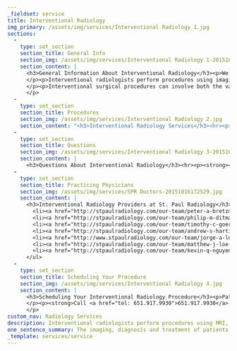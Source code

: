 ```yaml
---
_fieldset: service
title: Interventional Radiology
img_primary: /assets/img/services/Interventional Radiology 1.jpg
sections:
  - 
    type: set_section
    section_title: General Info
    section_img: /assets/img/services/Interventional Radiology 1-20151016161153.jpg
    section_content: |
      <h3>General Information About Interventional Radiology</h3><p>We provide diagnostic and minimally invasive treatment for a variety of conditions. From 24/7 acute stoke care to 64 slice screening capabilities our team of specialists rely on the latest technology to provide optimal care and outstanding results.
      </p><p>Interventional radiologists perform procedures using imaging guidance Magnetic Resonance Imaging (MRI), Computed Tomography (CT), Ultrasound (US) and plain films (X-rays) and specialize in targeted treatments that are minimally invasive. SPR has several board certified radiologists that are fellowship trained in percutaneous, under the skin, interventions using guided imaging. Interventional procedures are typically performed in the hospitals we serve, and often include advances in medicine that replace open surgical procedures. These types of procedures are generally easier for patients because they involve no large incisions, reduced risk, less pain and have shorter recovery times.
      </p><p>Interventional surgical procedures can involve both the vascular and non-vascular systems and may require follow-up clinical visits with the surgeon.
      </p>
  - 
    type: set_section
    section_title: Procedures
    section_img: /assets/img/services/Interventional Radiology 2.jpg
    section_content: "<h3>Interventional Radiology Services</h3><hr><p><strong>Angiography</strong></p><p>Angiography is a test that is used to examine blood vessels in key areas of the body and helps physicians diagnose and treat medical conditions. In catheter angiography, a thin plastic tube, called a catheter, is inserted into an artery through a small incision in the skin. The catheter is then guided through the arteries to the area to be examined.<br></p><hr><p><strong>Angioplasty & Stenting</strong></p><p>This procedure is performed to improve blood flow in the body's arteries and veins. Imaging techniques are used to guide a balloon-tipped catheter (a long, thin tube) into an artery or vein and advance it to where the vessel is narrow or blocked. The balloon is then inflated to open the vessel, deflated and removed. During angioplasty, a stent (a small wire mesh tube) may be placed in the newly opened artery or vein to help it remain open.<br></p><hr><p><strong>Aortic Stent Graft</strong></p><p>An endovascular stent graft is a tube composed of fabric supported by a metal mesh called a stent. It can be used for a variety of conditions involving the blood vessels, but most commonly is used to reinforce a weak spot in an artery called an aneurysm. The minimally invasive physicians of St. Paul Radiology typically use endovascular stent grafting to treat abdominal aortic aneurysms. These procedures require only a small incision or puncture in an artery or vein. Generally, endovascular treatments allow you to leave the hospital sooner and recover more quickly, with less pain and a lower risk of complications, and sometimes a lower risk of death, than traditional surgery because the incisions are smaller.</p><hr><p><strong>Needle Biopsy</strong></p><p>During a needle biopsy, a special needle is used to extract cells from a suspicious area. When combined with an imaging procedure, such as x-ray, needle biopsy can be used to collect cells from a suspicious area that cannot be felt through the skin.<br></p><hr><p><strong>Bone Biopsy</strong></p><p>A bone biopsy is a procedure in which a small sample of bone is taken from the body and looked at under a microscope for cancer, infection, or other bone disorders. A bone biopsy is often done on bone areas that show problems on an X-ray. A Computed Tomography (CT scan) may be used to guide the biopsy needle.<br></p><hr><p><strong>Dialysis Catheter Placement</strong></p><p>For a patient whose kidneys have failed, access to the blood system must be established and maintained for dialysis treatments. Access can be provided by the placement of a dialysis catheter (a hollow, soft tube that has two openings – one to send your blood to the dialysis machine and the other to return the cleansed blood back to your body).<br></p><hr><p><strong>Fallopian Tube Recanalization</strong></p><p>Interventional radiologists can diagnose and treat a blockage in the fallopian tubes with a procedure that does not require an incision. A flexible tube, or catheter, is placed into the uterus to open the blockage.</p><hr><p><strong>Nephrostomy</strong></p><p>The interventional radiologist will use x-rays and/or ultrasound to locate your kidney and a needle will be inserted through your skin into the kidneys. The nephrostomy catheter is a small flexible, rubber tube that is placed through your skin into the kidney to drain your urine.</p><hr><p><strong>Ureteral Stents</strong></p><p>A ureteral stent is placed in the ureter to restore the flow of urine to the bladder (which may become obstructed as a result of kidney stones, tumors, blood clots, post-surgical swelling, or infection). The stent may remain in place on a short-term (days to weeks) or long-term (weeks to months) basis.</p><hr><p><strong>Kidney Stone Removal (performed with a Urologist)</strong></p><p>A procedure called a Percutaneous Nephrolithotomy (PNL) is used to break up and remove kidney stones, and is performed by a urologist and radiologist. The radiologist provides access to the kidneys by inserting a catheter (a long, thin tube) and guides it to the desired location.</p><hr><p><strong>Transjugular Intrahepatic Portosystemic Shunts (TIPS)</strong></p><p>This shunt is a small, tubular metal device, or stent, that is placed in veins in the middle of the liver to permit blood flow to bypass the liver and relieve increased pressure on the portal vein.</p><hr><p><strong>Biliary Drain Stenting</strong></p><p>If there is a blockage and bile cannot drain from the liver into the gallbladder and intestines, it can be relieved or bypassed with a catheter (a long, thin tube) passed through the skin of the abdomen directly into the liver or gallbladder by a radiologist. The catheter is advanced across the site of blockage and allows the bile to drain past the obstruction both internally into the intestines, and externally to a bag connected to the catheter outside the body.</p><hr><p><strong>Biliary Stone Removal</strong></p><p>A thin needle is inserted through the skin below the ribs and into the liver using x-ray guidance. A contrast material is injected into the liver and bile ducts and x-rays are taken. If imaging reveals a gallstone in the common bile duct (CBD), the doctor may make a small incision in the bile duct and remove the stone(s).<br></p><hr><p><strong>Arterial Thrombolysis</strong></p><p>If you can't take medicines to thin your blood, a filter may be inserted into your arterial blood system. This filter prevents clots that break loose from lodging in your lungs, causing a pulmonary embolism.  Occasionally, the use of mechanical devices to break up and to remove clot or clot-busting medicines (dissolve clot) are used to treat clots in arteries.<br></p><hr><p><strong>Chemoembolization</strong></p><p>This minimally invasive procedure is performed by a specially trained interventional radiologist as a cancer treatment (most often liver cancer). Using x-ray guidance, a thin catheter is inserted through the skin and into the femoral artery (a large groin vessel) and advanced into the liver. Once the catheter is positioned in the branches of the artery that are feeding the tumor, the anti-cancer drugs and embolic agents are mixed together and injected.<br></p><hr><p><strong>Testicular Varicocele Embolization</strong></p><p>This is an outpatient procedure to treat a varicocele (a tangled network of blood vessels) that affects blood flow to the testicles. In this type of treatment, a small tube is inserted into the groin through a small nick in the skin. A small catheter, or tube, is painlessly guided up into the abdomen and into the varicocele vein under the guidance of x-ray imaging.</p><hr><p><strong>Pelvic Varicocele Embolization</strong></p><p>For females, the pelvic varicocele embolization procedure is a minimally invasive procedure performed by an interventional radiologist on an outpatient basis, with mild sedation. Using image guidance, the interventional radiologist places a catheter into the abnormal veins and permanently closes them, allowing blood to flow via ancillary healthy venous channels.<br></p>"
  - 
    type: set_section
    section_title: Questions
    section_img: /assets/img/services/Interventional Radiology 3-20151016172159.jpg
    section_content: |
      <h3>Questions About Interventional Radiology</h3><hr><p><strong><i>Question: What is an interventional radiologist?</i></strong></p><p>Answer: Interventional radiologists are board-certified physicians who specialize in minimally invasive, targeted treatments. They offer the most in-depth knowledge of the least invasive treatments available coupled with diagnostic and clinical experience across all specialties. They use X-rays, MRI and other imaging to advance a catheter in the body, usually in an artery, to treat at the source of the disease non-surgically. As the inventors of angioplasty and the catheter-delivered stent, which were first used in the legs to treat peripheral arterial disease, interventional radiologists pioneered minimally invasive modern medicine. Today many conditions that once required surgery can be treated nonsurgically by interventional radiologists. Interventional radiology treatments offer less risk, less pain and less recovery time compared to open surgery.</p><hr><p><strong><i>Question: How do I schedule a consult with an interventional radiologist to discuss procedure alternatives and review images?</i></strong></p><p>Answer: To schedule a consult, please call our clinic at <a href="tel: 651.917.9930" target="_blank">651.917.9930</a>. We would be happy to assist you.</p><hr><p><strong><i>Question: Should I be tested for Peripheral Arterial Disease?</i></strong></p><p>Answer: Get tested for Peripheral Arterial Disease if you:</p><ul><li>Are over age 50 </li><li>Have a family history of vascular disease, such as PAD, aneurysm, heart attack or stroke </li><li>Have high cholesterol and/or high lipid blood test </li><li>Have diabetes </li><li>Have ever smoked or smoke now </li><li>Have an inactive lifestyle </li><li>Have a personal history of high blood pressure, heart disease, or other vascular disease </li><li>Have trouble walking that involves cramping or tiredness in the muscle with walking or exercising, which is relieved by resting </li><li>Have pain in the legs or feet that awaken you at night</li></ul><hr><p><strong><i>Question: Where do these procedures occur?</i></strong></p><p>Answer: Our interventional radiologists perform procedures at the following hospitals: St Joseph's, St John's, Woodwinds, United and Regions.</p><hr><p><strong><i>Question: Who will give me my pre procedural instructions?</i></strong></p><p>Answer: A Registered Nurse will call you the night before your procedure to go over your prep and answer any questions you may have regarding your procedure. If we see special circumstances surrounding your particular case, you may expect a call from one of our nurses at the time of scheduling to ensure that you are properly prepared for your procedure.</p><hr><p><strong><i>Question: What type of follow up care can I expect after my procedure?</i></strong></p><p>Answer: Your follow up post procedure will depend upon the procedure. Most often you can expect to be seen in our clinic one month post procedure. The need for additional follow up appointments will be determined at that visit.</p><hr><p><strong><i>Question: Will I have to spend the night in the hospital?</i></strong></p><p>Answer: Most of our procedures are done on an outpatient basis, however there are some procedures that do require an overnight stay. If your procedure requires an overnight stay, we will inform you of this at the time of scheduling.</p><hr><p><strong><i>Question: What if I have a question or a concern before or after my procedure?</i></strong></p><p>Answer: Call our Interventional Clinic at <a href="tel: 651.917.9930" target="_blank">651.917.9930</a>. Our clinic is open weekdays from 7:00AM to 5:00PM with nurses on site to take your calls. We have physicians available 24/7 to handle after hour and emergency calls.</p><hr><p><strong><i>Question: Do you have information that can be mailed to me about a specific procedure?</i></strong></p><p>Answer: Yes we do have brochures available for most of our procedures. Please request information through our website. We would be glad to send you information.<br></p>
  - 
    type: set_section
    section_title: Practicing Physicians
    section_img: /assets/img/services/SPR Doctors-20151016172529.jpg
    section_content: |
      <h3>Interventional Radiology Providers at St. Paul Radiology</h3><hr><ul>
      	<li><a href="http://stpaulradiology.com/our-team/peter-a-bretzman-md" target="_blank">Peter A. Bretzman, MD</a></li>
      	<li><a href="http://stpaulradiology.com/our-team/philip-m-ditmanson-md" target="_blank">Philip M. Ditmanson, MD</a></li>
      	<li><a href="http://stpaulradiology.com/our-team/timothy-c-goertzen-md" target="_blank">Timothy C. Goertzen, MD</a></li>
      	<li><a href="http://stpaulradiology.com/our-team/andrew-s-hartigan-md" target="_blank">Andrew S. Hartigan, MD</a></li>
      	<li><a href="http://www.stpaulradiology.com/our-team/jorge-a-leon-md" target="_blank">Jorge A. Leon, MD</a></li>
      	<li><a href="http://stpaulradiology.com/our-team/matthew-j-loe-md" target="_blank">Matthew J. Loe, MD</a></li>
      	<li><a href="http://stpaulradiology.com/our-team/kevin-q-nguyen-md" target="_blank">Kevin Q. Nguyen, MD</a></li>
      </ul>
  - 
    type: set_section
    section_title: Scheduling Your Procedure
    section_img: /assets/img/services/Interventional Radiology 4.jpg
    section_content: |
      <h3>Scheduling Your Interventional Radiology Procedure</h3><p>Patients do need a referral from their specialist, surgeon or primary care physician for any interventional procedure. A St. Paul Radiology nurse will call you to make arrangements with you for your procedure, answer all questions, and notify you of preparation instructions. Remember, if you have imaging studies that were not done at St. Paul Radiology we ask that you arrange to have the CD's of each study sent to the IR clinic 2-3 days in advance of your scheduled procedure. 
      </p><p><strong>Call <a href="tel: 651.917.9930">651.917.9930</a> for the minimally invasive experts at St. Paul Radiology.</strong>
      </p>
custom_nav: Radiology Services
description: Interventional radiologists perform procedures using MRI, CT, Ultrasound, and X-Rays, and specialize in targeted treatments that are minimally invasive.
one_sentence_summary: The imaging, diagnosis and treatment of patients with minimally-invasive interventional radiology.
_template: services/service
---
```














